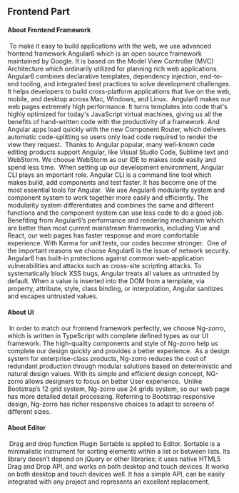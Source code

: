 ## Frontend Part
#### About Frontend Framework 
​	To make it easy to build applications with the web, we use advanced frontend framework Angular6 which is an open source framework maintained by Google. It is based on the Model View Controller (MVC) Architecture which ordinarily utilized for planning rich web applications. Angular6 combines declarative templates, dependency injection, end-to-end tooling, and integrated best practices to solve development challenges. It helps developers to build cross-platform applications that live on the web, mobile, and desktop across Mac, Windows, and Linux.
​	Angular6 makes our web pages extremely high performance. It turns templates into code that's highly optimized for today's JavaScript virtual machines, giving us all the benefits of hand-written code with the productivity of a framework. And Angular apps load quickly with the new Component Router, which delivers automatic code-splitting so users only load code required to render the view they request.
​	Thanks to Angular popular, many well-known code editing products support Angular, like Visual Studio Code, Sublime text and WebStorm. We choose WebStorm as our IDE to makes code easily and spend less time. 
​	When setting up our development environment, Angular CLI plays an important role. Angular CLI is a command line tool which makes build, add components and test faster. It has become one of the most essential tools for Angular.
​	We use Angular6 modularity system and component system to work together more easily and efficiently. The modularity system differentiates and combines the same and different functions and the component system can use less code to do a good job. Benefiting from Angular6’s performance and rendering mechanism which are better than most current mainstream frameworks,  including Vue and React, our web pages has faster response and more comfortable experience. With Karma for unit tests, our codes become stronger.
​	One of the important reasons we choose Angular6 is the issue of network security. Angular6 has built-in protections against common web-application vulnerabilities and attacks such as cross-site scripting attacks. To systematically block XSS bugs, Angular treats all values as untrusted by default. When a value is inserted into the DOM from a template, via property, attribute, style, class binding, or interpolation, Angular sanitizes and escapes untrusted values.

#### About UI
​	In order to match our frontend framework perfectly, we choose Ng-zorro, which is written in TypeScript with complete defined types as our UI framework. The high-quality components and style of Ng-zorro help us complete our design quickly and provides a better experience. 
​	As a design system for enterprise-class products, Ng-zorro reduces the cost of redundant production through modular solutions based on deterministic and natural design values. With its simple and efficient design concept, NG-zorro allows designers to focus on better User experience.
​	Unlike Bootstrap’s 12 grid system, Ng-zorro use 24 grids system, so our web page has more detailed detail processing. Referring to Bootstrap responsive design, Ng-zorro has richer responsive choices to adapt to screens of different sizes. 

#### About Editor
​	Drag and drop function Plugin Sortable is applied to Editor. Sortable is a minimalistic instrument for sorting elements within a list or between lists. Its library doesn’t depend on jQuery or other libraries; it uses native HTML5 Drag and Drop API, and works on both desktop and touch devices. It works on both desktop and touch devices well. It has a simple API, can be easily integrated with any project and represents an excellent replacement.

